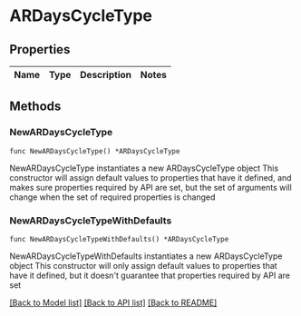 # ARDaysCycleType

## Properties

Name | Type | Description | Notes
------------ | ------------- | ------------- | -------------

## Methods

### NewARDaysCycleType

`func NewARDaysCycleType() *ARDaysCycleType`

NewARDaysCycleType instantiates a new ARDaysCycleType object
This constructor will assign default values to properties that have it defined,
and makes sure properties required by API are set, but the set of arguments
will change when the set of required properties is changed

### NewARDaysCycleTypeWithDefaults

`func NewARDaysCycleTypeWithDefaults() *ARDaysCycleType`

NewARDaysCycleTypeWithDefaults instantiates a new ARDaysCycleType object
This constructor will only assign default values to properties that have it defined,
but it doesn't guarantee that properties required by API are set


[[Back to Model list]](../README.md#documentation-for-models) [[Back to API list]](../README.md#documentation-for-api-endpoints) [[Back to README]](../README.md)


